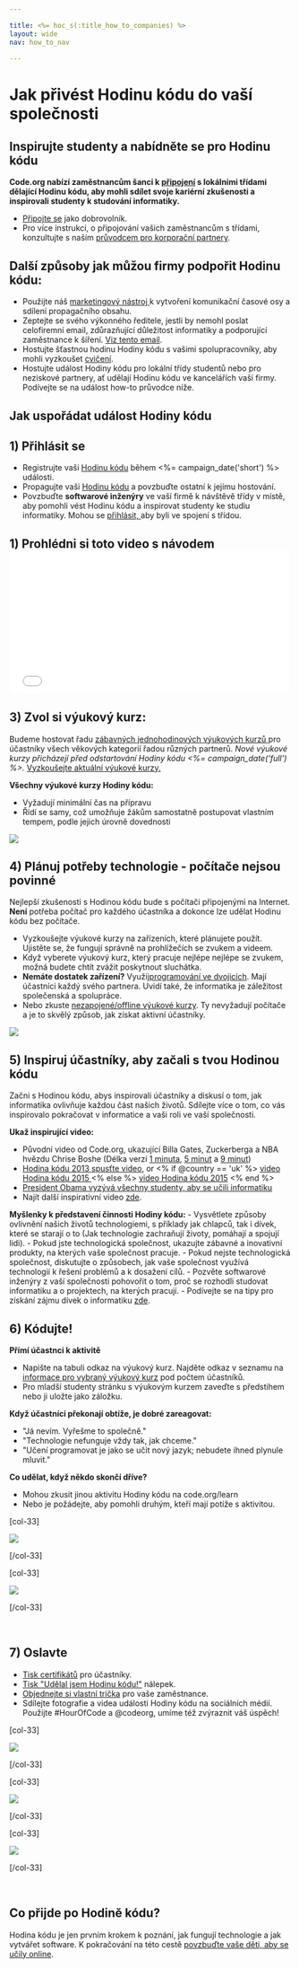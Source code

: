 ```yaml
---

title: <%= hoc_s(:title_how_to_companies) %>
layout: wide
nav: how_to_nav

---
```



# Jak přivést Hodinu kódu do vaší společnosti

## Inspirujte studenty a nabídněte se pro Hodinu kódu

**Code.org nabízí zaměstnancům šanci k [připojení](<%= resolve_url('https://code.org/volunteer') %>) s lokálními třídami dělající Hodinu kódu, aby mohli sdílet svoje kariérní zkušenosti a inspirovali studenty k studování informatiky.**

  * [Připojte se](<%= resolve_url('https://code.org/volunteer') %>) jako dobrovolník.
  * Pro více instrukcí, o připojování vašich zaměstnancům s třídami, konzultujte s naším [ průvodcem pro korporační partnery](<%= localized_file('/files/HourOfCodeGuideForCorporatePartners.pdf') %>).

## Další způsoby jak můžou firmy podpořit Hodinu kódu:

  * Použijte náš [marketingový nástroj ](<%= localized_file('/files/HourOfCodeInternalMarketingToolkit.pdf') %>) k vytvoření komunikační časové osy a sdílení propagačního obsahu.
  * Zeptejte se svého výkonného ředitele, jestli by nemohl poslat celofiremní email, zdůrazňující důležitost informatiky a podporující zaměstnance k šíření. [Viz tento email](<%= resolve_url('/promote/resources#sample-emails') %>).
  * Hostujte šťastnou hodinu Hodiny kódu s vašimi spolupracovníky, aby mohli vyzkoušet [cvičení](<%= resolve_url('https://code.org/learn') %>).
  * Hostujte událost Hodiny kódu pro lokální třídy studentů nebo pro neziskové partnery, ať udělají Hodinu kódu ve kancelářích vaší firmy. Podívejte se na událost how-to průvodce níže.

## Jak uspořádat událost Hodiny kódu

## 1) Přihlásit se

  * Registrujte vaši [Hodinu kódu](<%= resolve_url('/') %>) během <%= campaign_date('short') %> události.
  * Propagujte vaši [Hodinu kódu](<%= resolve_url('/promote') %>) a povzbuďte ostatní k jejímu hostování.
  * Povzbuďte **softwarové inženýry** ve vaší firmě k návštěvě třídy v místě, aby pomohli vést Hodinu kódu a inspirovat studenty ke studiu informatiky. Mohou se [přihlásit, ](<%= resolve_url('https://code.org/volunteer/engineer') %>) aby byli ve spojení s třídou.

## 1) Prohlédni si toto video s návodem <iframe width="500" height="255" src="//www.youtube.com/embed/SrnvvWDm73k" frameborder="0" allowfullscreen></iframe>
## 3) Zvol si výukový kurz:

Budeme hostovat řadu [zábavných jednohodinových výukových kurzů ](<%= resolve_url('https://code.org/learn') %>) pro účastníky všech věkových kategorií řadou různých partnerů. *Nové výukové kurzy přicházejí před odstartování Hodiny kódu <%= campaign_date('full') %>.* [Vyzkoušejte aktuální výukové kurzy.](<%= resolve_url("https://code.org/learn") %>)

**Všechny výukové kurzy Hodiny kódu:**

  * Vyžadují minimální čas na přípravu
  * Řídí se samy, což umožňuje žákům samostatně postupovat vlastním tempem, podle jejich úrovně dovednosti

[![](/images/fit-700/tutorials.png)](<%= resolve_url('https://code.org/learn') %>)

## 4) Plánuj potřeby technologie - počítače nejsou povinné

Nejlepší zkušenosti s Hodinou kódu bude s počítači připojenými na Internet. **Není** potřeba počítač pro každého účastníka a dokonce lze udělat Hodinu kódu bez počítače.

  * Vyzkoušejte výukové kurzy na zařízeních, které plánujete použít. Ujistěte se, že fungují správně na prohlížečích se zvukem a videem.
  * Když vyberete výukový kurz, který pracuje nejlépe nejlépe se zvukem, možná budete chtít zvážit poskytnout sluchátka.
  * **Nemáte dostatek zařízení?** Využij[programování ve dvojicích](https://www.youtube.com/watch?v=vgkahOzFH2Q). Mají účastníci každý svého partnera. Uvidí také, že informatika je záležitost společenská a spolupráce.
  * Nebo zkuste [nezapojené/offline výukové kurzy](<%= resolve_url('https://code.org/learn') %>). Ty nevyžadují počítače a je to skvělý způsob, jak získat aktivní účastníky. 

![](/images/fit-350/group_ipad.jpg)

## 5) Inspiruj účastníky, aby začali s tvou Hodinou kódu

Začni s Hodinou kódu, abys inspirovali účastníky a diskusí o tom, jak informatika ovlivňuje každou část našich životů. Sdílejte více o tom, co vás inspirovalo pokračovat v informatice a vaši roli ve vaší společnosti.

**Ukaž inspirující video:**

  * Původní video od Code.org, ukazující Billa Gates, Zuckerberga a NBA hvězdu Chrise Boshe (Délka verzí [1 minuta](https://www.youtube.com/watch?v=qYZF6oIZtfc), [5 minut](https://www.youtube.com/watch?v=nKIu9yen5nc) a [9 minut](https://www.youtube.com/watch?v=dU1xS07N-FA))
  * [Hodina kódu 2013 spusťte video](https://www.youtube.com/watch?v=FC5FbmsH4fw), or <% if @country == 'uk' %> [video Hodina kódu 2015 ](https://www.youtube.com/watch?v=7L97YMYqLHc) <% else %> [video Hodina kódu 2015](https://www.youtube.com/watch?v=7L97YMYqLHc) <% end %>
  * [President Obama vyzývá všechny studenty, aby se učili informatiku](https://www.youtube.com/watch?v=6XvmhE1J9PY)
  * Najít další inspirativní video [zde](https://www.youtube.com/playlist?list=PLzdnOPI1iJNfpD8i4Sx7U0y2MccnrNZuP).

**Myšlenky k představení činnosti Hodiny kódu:** - Vysvětlete způsoby ovlivnění našich životů technologiemi, s příklady jak chlapců, tak i dívek, které se starají o to (Jak technologie zachraňují životy, pomáhají a spojují lidi). - Pokud jste technologická společnost, ukazujte zábavné a inovativní produkty, na kterých vaše společnost pracuje. - Pokud nejste technologická společnost, diskutujte o způsobech, jak vaše společnost využívá technologií k řešení problémů a k dosažení cílů. - Pozvěte softwarové inženýry z vaší společnosti pohovořit o tom, proč se rozhodli studovat informatiku a o projektech, na kterých pracují. - Podívejte se na tipy pro získání zájmu dívek o informatiku [zde](<%= resolve_url('https://code.org/girls') %>).

## 6) Kódujte!

**Přímí účastnci k aktivitě**

  * Napište na tabuli odkaz na výukový kurz. Najděte odkaz v seznamu na [informace pro vybraný výukový kurz](<%= resolve_url('https://code.org/learn') %>) pod počtem účastníků.
  * Pro mladší studenty stránku s výukovým kurzem zaveďte s předstihem nebo ji uložte jako záložku.

**Když účastníci překonají obtíže, je dobré zareagovat:**

  * "Já nevím. Vyřešme to společně."
  * "Technologie nefunguje vždy tak, jak chceme."
  * "Učení programovat je jako se učit nový jazyk; nebudete ihned plynule mluvit."

**Co udělat, když někdo skončí dříve?**

  * Mohou zkusit jinou aktivitu Hodiny kódu na code.org/learn
  * Nebo je požádejte, aby pomohli druhým, kteří mají potíže s aktivitou.

[col-33]

![](/images/fit-250/highschoolgirls.jpeg)

[/col-33]

[col-33]

![](/images/fit-300/group_ar.jpg)

[/col-33]

<p style="clear:both">
  &nbsp;
</p>

## 7) Oslavte

  * [Tisk certifikátů](<%= resolve_url('https://code.org/certificates') %>) pro účastníky.
  * [Tisk "Udělal jsem Hodinu kódu!"](<%= resolve_url('/promote/resources#stickers') %>) nálepek.
  * [Objednejte si vlastní trička](http://blog.code.org/post/132608499493/hour-of-code-shirts-and-more) pro vaše zaměstnance.
  * Sdílejte fotografie a videa události Hodiny kódu na sociálních médií. Použijte #HourOfCode a @codeorg, umíme též zvýraznit váš úspěch!

[col-33]

![](/images/fit-250/celebrate2.jpeg)

[/col-33]

[col-33]

![](/images/fit-260/highlight-certificates.jpg)

[/col-33]

[col-33]

![](/images/fit-300/boy-certificate.jpg)

[/col-33]

<p style="clear:both">
  &nbsp;
</p>

## Co přijde po Hodině kódu?

Hodina kódu je jen prvním krokem k poznání, jak fungují technologie a jak vytvářet software. K pokračování na této cestě [povzbuďte vaše děti, aby se učily online](<%= resolve_url('https://code.org/learn/beyond') %>).


